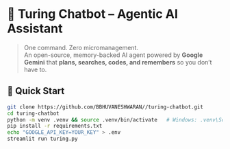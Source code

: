 # 🤖 Turing Chatbot – Agentic AI Assistant

> One command. Zero micromanagement.  
> An open-source, memory-backed AI agent powered by **Google Gemini** that **plans, searches, codes, and remembers** so you don’t have to.

## 🚀 Quick Start

```bash
git clone https://github.com/BBHUVANESHWARAN//turing-chatbot.git
cd turing-chatbot
python -m venv .venv && source .venv/bin/activate   # Windows: .venv\Scripts\activate
pip install -r requirements.txt
echo "GOOGLE_API_KEY=YOUR_KEY" > .env
streamlit run turing.py
